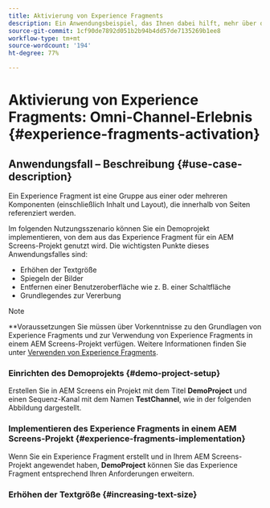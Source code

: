 ```yaml
---
title: Aktivierung von Experience Fragments
description: Ein Anwendungsbeispiel, das Ihnen dabei hilft, mehr über die Aktivierung von Experience Fragments im Zusammenhang mit AEM Screens zu erfahren.
source-git-commit: 1cf90de7892d051b2b94b4dd57de7135269b1ee8
workflow-type: tm+mt
source-wordcount: '194'
ht-degree: 77%

---
```



# Aktivierung von Experience Fragments: Omni-Channel-Erlebnis {#experience-fragments-activation}

## Anwendungsfall – Beschreibung {#use-case-description}

Ein Experience Fragment ist eine Gruppe aus einer oder mehreren Komponenten (einschließlich Inhalt und Layout), die innerhalb von Seiten referenziert werden.

Im folgenden Nutzungsszenario können Sie ein Demoprojekt implementieren, von dem aus das Experience Fragment für ein AEM Screens-Projekt genutzt wird. Die wichtigsten Punkte dieses Anwendungsfalles sind:

* Erhöhen der Textgröße
* Spiegeln der Bilder
* Entfernen einer Benutzeroberfläche wie z. B. einer Schaltfläche
* Grundlegendes zur Vererbung

>[!NOTE]
>**Voraussetzungen
>Sie müssen über Vorkenntnisse zu den Grundlagen von Experience Fragments und zur Verwendung von Experience Fragments in einem AEM Screens-Projekt verfügen. Weitere Informationen finden Sie unter [Verwenden von Experience Fragments](/help/user-guide/experience-fragments-in-screens.md).

### Einrichten des Demoprojekts {#demo-project-setup}

Erstellen Sie in AEM Screens ein Projekt mit dem Titel **DemoProject** und einen Sequenz-Kanal mit dem Namen **TestChannel**, wie in der folgenden Abbildung dargestellt.

### Implementieren des Experience Fragments in einem AEM Screens-Projekt {#experience-fragments-implementation}

Wenn Sie ein Experience Fragment erstellt und in Ihrem AEM Screens-Projekt angewendet haben, **DemoProject** können Sie das Experience Fragment entsprechend Ihren Anforderungen erweitern.

### Erhöhen der Textgröße {#increasing-text-size}






